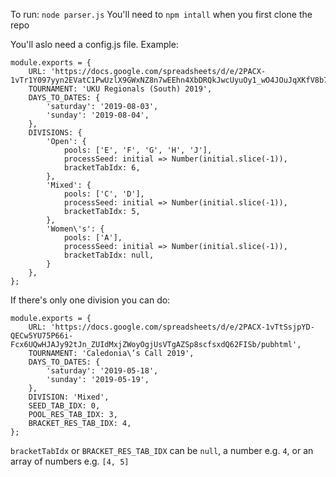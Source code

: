 To run: `node parser.js`
You'll need to `npm intall` when you first clone the repo

You'll aslo need a config.js file. Example:

```
module.exports = {
    URL: 'https://docs.google.com/spreadsheets/d/e/2PACX-1vTr1Y097yyn2EVatC1PwUzlX9GWxNZ8n7wEEhn4XbDRQkJwcUyuOy1_wO4JOuJqXKfV8b7wESEdLgrM/pubhtml#',
    TOURNAMENT: 'UKU Regionals (South) 2019',
    DAYS_TO_DATES: {
        'saturday': '2019-08-03',
        'sunday': '2019-08-04',
    },
    DIVISIONS: {
        'Open': {
            pools: ['E', 'F', 'G', 'H', 'J'],
            processSeed: initial => Number(initial.slice(-1)),
            bracketTabIdx: 6,
        },
        'Mixed': {
            pools: ['C', 'D'],
            processSeed: initial => Number(initial.slice(-1)),
            bracketTabIdx: 5,
        },
        'Women\'s': {
            pools: ['A'],
            processSeed: initial => Number(initial.slice(-1)),
            bracketTabIdx: null,
        }
    },
};
```

If there's only one division you can do:
```
module.exports = {
    URL: 'https://docs.google.com/spreadsheets/d/e/2PACX-1vTtSsjpYD-QECw5YU75P66i-Fcx6UQwHJAJy92tJn_ZUIdMxjZWoyOgjUsVTgAZSp8scfsxdQ62FISb/pubhtml',
    TOURNAMENT: 'Caledonia\’s Call 2019',
    DAYS_TO_DATES: {
        'saturday': '2019-05-18',
        'sunday': '2019-05-19',
    },
    DIVISION: 'Mixed',
    SEED_TAB_IDX: 0,
    POOL_RES_TAB_IDX: 3,
    BRACKET_RES_TAB_IDX: 4,
};
```

`bracketTabIdx` or `BRACKET_RES_TAB_IDX` can be `null`, a number e.g. `4`, or an array of numbers e.g. `[4, 5]`
